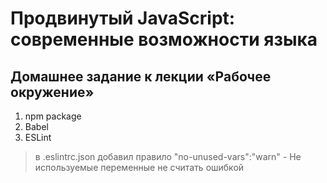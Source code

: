 # Продвинутый JavaScript: современные возможности языка
## Домашнее задание к лекции «Рабочее окружение»
1.	npm package
2.	Babel
3.	ESLint 
  > в .eslintrc.json добавил правило "no-unused-vars":"warn" - Не используемые переменные не считать ошибкой 
